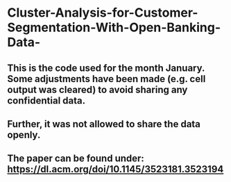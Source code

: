 # Cluster-Analysis-for-Customer-Segmentation-With-Open-Banking-Data-
## This is the code used for the month January. Some adjustments have been made (e.g. cell output was cleared) to avoid sharing any confidential data.
## Further, it was not allowed to share the data openly. 
## The paper can be found under: https://dl.acm.org/doi/10.1145/3523181.3523194

